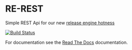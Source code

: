 # RE-REST
Simple REST Api for our new [release engine hotness](https://github.com/RHInception/?query=re-)

[![Build Status](https://api.travis-ci.org/RHInception/re-rest.png)](https://travis-ci.org/RHInception/re-rest/)

For documentation see the [Read The Docs](http://release-engine.readthedocs.org/en/latest/components/rerest.html) documentation.
